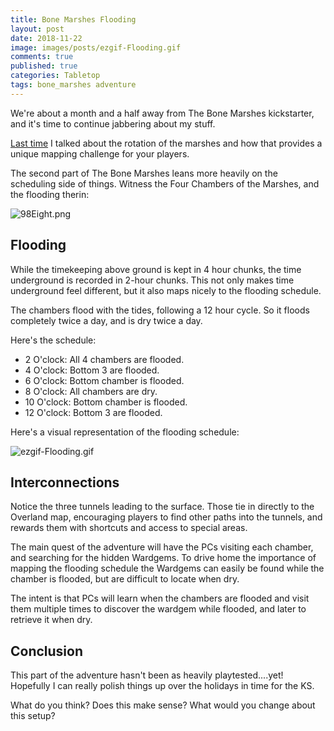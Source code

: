```yaml
---
title: Bone Marshes Flooding
layout: post
date: 2018-11-22
image: images/posts/ezgif-Flooding.gif
comments: true
published: true
categories: Tabletop
tags: bone_marshes adventure
---
```


We're about a month and a half away from The Bone Marshes kickstarter, and it's time to continue jabbering about my stuff. 

[Last time](/david/2018/11/BoneMarshesTwist) I talked about the rotation of the marshes and how that provides a unique mapping challenge for your players. 

The second part of The Bone Marshes leans more heavily on the scheduling side of things. Witness the Four Chambers of the Marshes, and the flooding therin:

![98Eight.png]({{site.url}}/images/posts/98Eight.png)

## Flooding

While the timekeeping above ground is kept in 4 hour chunks, the time underground is recorded in 2-hour chunks. This not only makes time underground feel different, but it also maps nicely to the flooding schedule.

The chambers flood with the tides, following a 12 hour cycle. So it floods completely twice a day, and is dry twice a day. 

Here's the schedule:

- 2 O'clock: All 4 chambers are flooded.
- 4 O'clock: Bottom 3 are flooded.
- 6 O'clock: Bottom chamber is flooded.
- 8 O'clock: All chambers are dry.
- 10 O'clock: Bottom chamber is flooded.
- 12 O'clock: Bottom 3 are flooded.

Here's a visual representation of the flooding schedule:

![ezgif-Flooding.gif]({{site.url}}/images/posts/ezgif-Flooding.gif)

## Interconnections

Notice the three tunnels leading to the surface. Those tie in directly to the Overland map, encouraging players to find other paths into the tunnels, and rewards them with shortcuts and access to special areas.

The main quest of the adventure will have the PCs visiting each chamber, and searching for the hidden Wardgems. To drive home the importance of mapping the flooding schedule the Wardgems can easily be found while the chamber is flooded, but are difficult to locate when dry.

The intent is that PCs will learn when the chambers are flooded and visit them multiple times to discover the wardgem while flooded, and later to retrieve it when dry.

## Conclusion

This part of the adventure hasn't been as heavily playtested....yet! Hopefully I can really polish things up over the holidays in time for the KS.

What do you think? Does this make sense? What would you change about this setup?